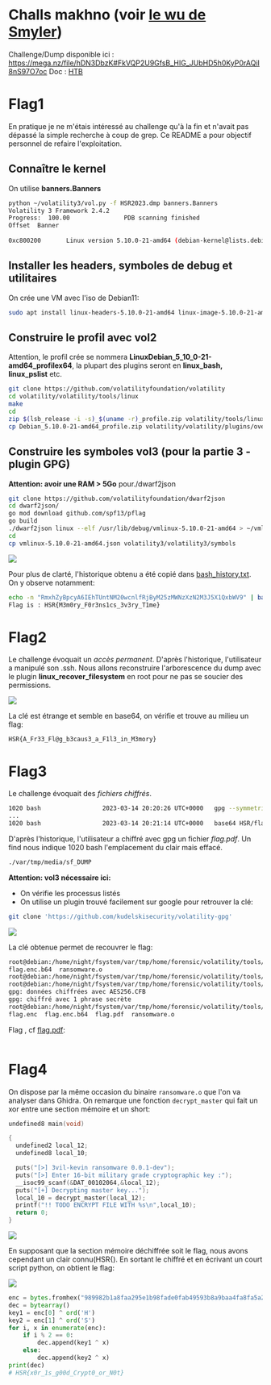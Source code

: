 
# Challs makhno (voir [le wu de Smyler](./Writeup.pdf))

Challenge/Dump disponible ici : https://mega.nz/file/hDN3DbzK#FkVQP2U9GfsB_HIG_JUbHD5h0KyP0rAQiI8nS97O7oc
Doc : [HTB](https://www.hackthebox.com/blog/memory-forensics-volatility-write-up)

# Flag1

En pratique je ne m'étais intéressé au challenge qu'à la fin et n'avait pas dépassé la simple recherche à coup de grep.
Ce README a pour objectif personnel de refaire l'exploitation.

## Connaître le kernel

On utilise **banners.Banners**

```bash
python ~/volatility3/vol.py -f HSR2023.dmp banners.Banners
Volatility 3 Framework 2.4.2
Progress:  100.00               PDB scanning finished                  
Offset  Banner
     
0xc800200       Linux version 5.10.0-21-amd64 (debian-kernel@lists.debian.org) (gcc-10 (Debian 10.2.1-6) 10.2.1 20210110, GNU ld (GNU Binutils for Debian) 2.35.2) #1 SMP Debian 5.10.162-1 (2023-01-21)
```

## Installer les headers, symboles de debug et utilitaires

On crée une VM avec l'iso de Debian11:

```bash
sudo apt install linux-headers-5.10.0-21-amd64 linux-image-5.10.0-21-amd64-dbg git build-essential dwarfdump make zip
```

## Construire le profil avec vol2

Attention, le profil crée se nommera **LinuxDebian_5_10_0-21-amd64_profilex64**, la plupart des plugins seront en **linux_bash, linux_pslist** etc.

```bash
git clone https://github.com/volatilityfoundation/volatility
cd volatility/volatility/tools/linux
make 
cd
zip $(lsb_release -i -s)_$(uname -r)_profile.zip volatility/tools/linux/module.dwarf /usr/lib/debug/boot/System.map-5.10.0-21-amd64
cp Debian_5.10.0-21-amd64_profile.zip volatility/volatility/plugins/overlays/linux
```

## Construire les symboles vol3 (pour la partie 3 - plugin GPG)

**Attention: avoir une RAM > 5Go** pour./dwarf2json

```bash
git clone https://github.com/volatilityfoundation/dwarf2json
cd dwarf2json/
go mod download github.com/spf13/pflag
go build
./dwarf2json linux --elf /usr/lib/debug/vmlinux-5.10.0-21-amd64 > ~/vmlinux-5.10.0-21-amd64.json
cd
cp vmlinux-5.10.0-21-amd64.json volatility3/volatility3/symbols
```

![](./flag1.jpg)

Pour plus de clarté, l'historique obtenu a été copié dans [bash_history.txt](./bash_history.txt). On y observe notamment:

```bash
echo -n "RmxhZyBpcyA6IEhTUntNM20wcnlfRjByM25zMWNzXzN2M3J5X1QxbWV9" | base64 -d 
Flag is : HSR{M3m0ry_F0r3ns1cs_3v3ry_T1me}
```

# Flag2

Le challenge évoquait un *accès permanent*.
D'après l'historique, l'utilisateur a  manipulé son .ssh.
Nous allons reconstruire l'arborescence du dump avec le plugin **linux_recover_filesystem** en root pour ne pas se soucier des permissions.

![](./screen2.jpg)

La clé est étrange et semble en base64, on vérifie et trouve au milieu un flag:

```
HSR{A_Fr33_Fl@g_b3caus3_a_F1l3_in_M3mory}
```


# Flag3

Le challenge évoquait des *fichiers chiffrés*.

```bash
1020 bash                 2023-03-14 20:20:26 UTC+0000   gpg --symmetric --cipher-algo AES-256 -o flag.enc flag.pdf
...
1020 bash                 2023-03-14 20:21:14 UTC+0000   base64 HSR/flag.enc > HSR/flag.enc.b64
```
D'après l'historique, l'utilisateur a chiffré avec gpg un fichier *flag.pdf*.
Un find nous indique 1020 bash l'emplacement du clair mais effacé.

```bash
./var/tmp/media/sf_DUMP
```

**Attention: vol3 nécessaire ici:**

- On vérifie les processus listés
- On utilise un plugin trouvé facilement sur google pour retrouver la clé:

```bash
git clone 'https://github.com/kudelskisecurity/volatility-gpg'
```

![](./screen3.jpg)

La clé obtenue permet de recouvrer le flag:

```bash
root@debian:/home/night/fsystem/var/tmp/home/forensic/volatility/tools/linux/HSR# ls
flag.enc.b64  ransomware.o
root@debian:/home/night/fsystem/var/tmp/home/forensic/volatility/tools/linux/HSR# base64 -d flag.enc.b64 > flag.enc
root@debian:/home/night/fsystem/var/tmp/home/forensic/volatility/tools/linux/HSR# gpg -d flag.enc > flag.pdf
gpg: données chiffrées avec AES256.CFB
gpg: chiffré avec 1 phrase secrète
root@debian:/home/night/fsystem/var/tmp/home/forensic/volatility/tools/linux/HSR# ls
flag.enc  flag.enc.b64  flag.pdf  ransomware.o
```

Flag , cf [flag.pdf](./flag.pdf):

```HSR{V0l@tility_w1th_GPG_1s_c00l_too!!!}
```

# Flag4

On dispose par la même occasion du binaire `ransomware.o` que l'on va analyser dans Ghidra.
On remarque une fonction `decrypt_master` qui fait un xor entre une section mémoire et un short:

```c
undefined8 main(void)

{
  undefined2 local_12;
  undefined8 local_10;

  puts("[>] 3vil-kevin ransomware 0.0.1-dev");
  puts("[>] Enter 16-bit military grade cryptographic key :");
  __isoc99_scanf(&DAT_00102064,&local_12);
  puts("[+] Decrypting master key...");
  local_10 = decrypt_master(local_12);
  printf("!! TODO ENCRYPT FILE WITH %s\n",local_10);
  return 0;
}
```

![](./screen4.png)

En supposant que la section mémoire déchiffrée soit le flag, nous avons cependant un clair connu(HSR{).
En sortant le chiffré et en écrivant un court script python, on obtient le flag:

![](./screen4-2.png)

```python
enc = bytes.fromhex("989982b1a8faa295e1b98fade0fab49593b8a9baa4fa8fa5a2959efaa4b7")
dec = bytearray()
key1 = enc[0] ^ ord('H')
key2 = enc[1] ^ ord('S')
for i, x in enumerate(enc):
	if i % 2 == 0:
		dec.append(key1 ^ x)
	else:
		dec.append(key2 ^ x)
print(dec)
# HSR{x0r_1s_g00d_Crypt0_or_N0t}
```
